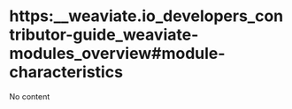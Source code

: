 # https:__weaviate.io_developers_contributor-guide_weaviate-modules_overview#module-characteristics
No content